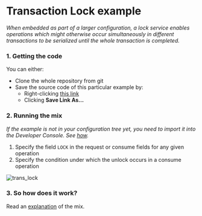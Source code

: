 # Transaction Lock example
_When embedded as part of a larger configuration, a lock service enables operations which might otherwise occur simultaneously in different transactions to be serialized until the whole transaction is completed._

### 1. Getting the code
You can either:
* Clone the whole repository from git
* Save the source code of this particular example by:
    * Right-clicking [this link](https://raw.githubusercontent.com/sparkl/examples/master/Examples/TransactionLock/TransLock.xml)
    * Clicking **Save Link As...**

### 2. Running the mix
_If the example is not in your configuration tree yet, you need to import it into the Developer Console. See [how](https://github.com/sparkl/examples#use_examples)._

1. Specify the field `LOCK` in the request or consume fields for any given operation
2. Specify the condition under which the unlock occurs in a consume operation

![trans_lock](https://cloud.githubusercontent.com/assets/17043451/25706548/a6e1718c-30d8-11e7-9585-200a58ca2961.png)

### 3. So how does it work?
Read an [explanation](http://docs.sparkl.com/#TopicRoot/Examples/expr_examples/transaction_lock_c.html) of the mix.
